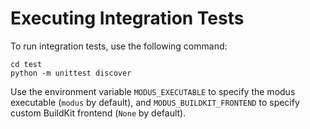 # Executing Integration Tests

To run integration tests, use the following command:

    cd test
    python -m unittest discover
    
Use the environment variable `MODUS_EXECUTABLE` to specify the modus executable (`modus` by default), and `MODUS_BUILDKIT_FRONTEND` to specify custom BuildKit frontend (`None` by default).

